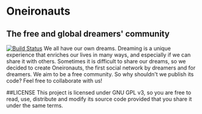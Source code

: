 # Oneironauts
## The free and global dreamers' community
[![Build Status](https://travis-ci.org/096acc/oneironauts.svg)](https://travis-ci.org/096acc/oneironauts)
We all have our own dreams. Dreaming is a unique experience that enriches our lives in many ways, and especially if we can share it with others. Sometimes it is difficult to share our dreams, so we decided to create Oneironauts, the first social network by dreamers and for dreamers. We aim to be a free community. So why shouldn't we publish its code? Feel free to collaborate with us!

##LICENSE
This project is licensed under GNU GPL v3, so you are free to read, use, distribute and modify its source code provided that you share it under the same terms.